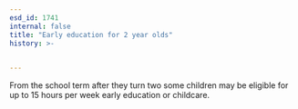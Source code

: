 ```yaml
---
esd_id: 1741
internal: false
title: "Early education for 2 year olds"
history: >-
  

---
```


From the school term after they turn two some children may be eligible for up to 15 hours per week early education or childcare.

